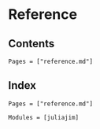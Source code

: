 # Reference

## Contents

```@contents
Pages = ["reference.md"]
```

## Index

```@index
Pages = ["reference.md"]
```

```@autodocs
Modules = [juliajim]
```

